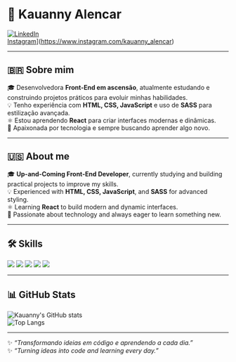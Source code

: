 # 🌟 Kauanny Alencar

[![LinkedIn](https://img.shields.io/badge/LinkedIn-0077B5?style=for-the-badge&logo=linkedin&logoColor=white)](https://www.linkedin.com/in/kauannyalencar/)  
[Instagram](https://img.shields.io/badge/Instagram-E4405F?style=for-the-badge&logo=instagram&logoColor=white)](https://www.instagram.com/kauanny_alencar)

---

## 🇧🇷 Sobre mim
🎓 Desenvolvedora **Front-End em ascensão**, atualmente estudando e construindo projetos práticos para evoluir minhas habilidades.  
💡 Tenho experiência com **HTML, CSS, JavaScript** e uso de **SASS** para estilização avançada.  
⚛️ Estou aprendendo **React** para criar interfaces modernas e dinâmicas.  
🚀 Apaixonada por tecnologia e sempre buscando aprender algo novo.  

---

## 🇺🇸 About me
🎓 **Up-and-Coming Front-End Developer**, currently studying and building practical projects to improve my skills.  
💡 Experienced with **HTML, CSS, JavaScript**, and **SASS** for advanced styling.  
⚛️ Learning **React** to build modern and dynamic interfaces.  
🚀 Passionate about technology and always eager to learn something new.  

---

## 🛠️ Skills
<div>
  <img src="https://img.shields.io/badge/HTML5-E34F26?style=for-the-badge&logo=html5&logoColor=white" />
  <img src="https://img.shields.io/badge/CSS3-1572B6?style=for-the-badge&logo=css3&logoColor=white" />
  <img src="https://img.shields.io/badge/JavaScript-F7DF1E?style=for-the-badge&logo=javascript&logoColor=black" />
  <img src="https://img.shields.io/badge/Sass-CC6699?style=for-the-badge&logo=sass&logoColor=white" />
  <img src="https://img.shields.io/badge/React-20232A?style=for-the-badge&logo=react&logoColor=61DAFB" />
</div>

---

## 📊 GitHub Stats
![Kauanny's GitHub stats](https://github-readme-stats.vercel.app/api?username=KauannyAlencar&show_icons=true&theme=radical)  
![Top Langs](https://github-readme-stats.vercel.app/api/top-langs/?username=KauannyAlencar&layout=compact&theme=radical)

---

✨ *“Transformando ideias em código e aprendendo a cada dia.”*  
✨ *“Turning ideas into code and learning every day.”*

